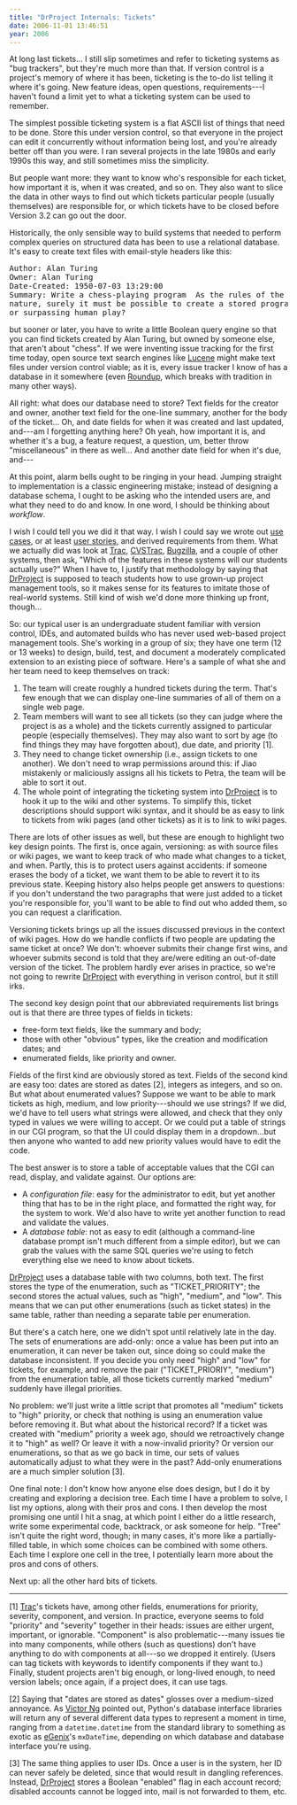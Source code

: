 ```yaml
---
title: "DrProject Internals: Tickets"
date: 2006-11-01 13:46:51
year: 2006
---
```

At long last tickets... I still slip sometimes and refer to ticketing systems as "bug trackers", but they're much more than that. If version control is a project's memory of where it has been, ticketing is the to-do list telling it where it's going.  New feature ideas, open questions, requirements---I haven't found a limit yet to what a ticketing system can be used to remember.

The simplest possible ticketing system is a flat ASCII list of things that need to be done.  Store this under version control, so that everyone in the project can edit it concurrently without information being lost, and you're already better off than you were. I ran several projects in the late 1980s and early 1990s this way, and still sometimes miss the simplicity.

But people want more: they want to know who's responsible for each ticket, how important it is, when it was created, and so on.  They also want to slice the data in other ways to find out which tickets particular people (usually themselves) are responsible for, or which tickets have to be closed before Version 3.2 can go out the door.

Historically, the only sensible way to build systems that needed to perform complex queries on structured data has been to use a relational database.  It's easy to create text files with email-style headers like this:
<pre>Author: Alan Turing
Owner: Alan Turing
Date-Created: 1950-07-03 13:29:00
Summary: Write a chess-playing program  As the rules of the game are algorithmic in
nature, surely it must be possible to create a stored program capable of emulating
or surpassing human play?</pre>
but sooner or later, you have to write a little Boolean query engine so that you can find tickets created by Alan Turing, but owned by someone else, that aren't about "chess".  If we were inventing issue tracking for the first time today, open source text search engines like <a href="http://www.lucene.org">Lucene</a> might make text files under version control viable; as it is, every issue tracker I know of has a database in it somewhere (even <a href="http://roundup.sourceforge.net/">Roundup</a>, which breaks with tradition in many other ways).

All right: what does our database need to store?  Text fields for the creator and owner, another text field for the one-line summary, another for the body of the ticket...  Oh, and date fields for when it was created and last updated, and---am I forgetting anything here?  Oh yeah, how important it is, and whether it's a bug, a feature request, a question, um, better throw "miscellaneous" in there as well...  And another date field for when it's due, and---

At this point, alarm bells ought to be ringing in your head. Jumping straight to implementation is a classic engineering mistake; instead of designing a database schema, I ought to be asking who the intended users are, and what they need to do and know.  In one word, I should be thinking about <em>workflow</em>.

I wish I could tell you we did it that way.  I wish I could say we wrote out <a href="http://en.wikipedia.org/wiki/Use_case">use cases</a>, or at least <a href="http://en.wikipedia.org/wiki/User_story">user stories</a>, and derived requirements from them.  What we actually did was look at <a href="http://trac.edgewall.org">Trac</a>, <a href="http://cvstrac.org/">CVSTrac</a>, <a href="http://www.bugzilla.org">Bugzilla</a>, and a couple of other systems, then ask, "Which of the features in these systems will our students actually use?"  When I have to, I justify that methodology by saying that <a href="http://www.drproject.org">DrProject</a> is supposed to teach students how to use grown-up project management tools, so it makes sense for its features to imitate those of real-world systems.  Still kind of wish we'd done more thinking up front, though...

So: our typical user is an undergraduate student familiar with version control, IDEs, and automated builds who has never used web-based project management tools.  She's working in a group of six; they have one term (12 or 13 weeks) to design, build, test, and document a moderately complicated extension to an existing piece of software.  Here's a sample of what she and her team need to keep themselves on track:
<ol>
	<li>The team will create roughly a hundred tickets during the term. That's few enough that we can display one-line summaries of all of them on a single web page.</li>
	<li>Team members will want to see all tickets (so they can judge where the project is as a whole) and the tickets currently assigned to particular people (especially themselves).  They may also want to sort by age (to find things they may have forgotten about), due date, and priority [1].</li>
	<li>They need to change ticket ownership (i.e., assign tickets to one another).  We don't need to wrap permissions around this: if Jiao mistakenly or maliciously assigns all his tickets to Petra, the team will be able to sort it out.</li>
	<li>The whole point of integrating the ticketing system into <a href="http://www.drproject.org">DrProject</a> is to hook it up to the wiki and other systems.  To simplify this, ticket descriptions should support wiki syntax, and it should be as easy to link to tickets from wiki pages (and other tickets) as it is to link to wiki pages.</li>
</ol>
There are lots of other issues as well, but these are enough to highlight two key design points.  The first is, once again, versioning: as with source files or wiki pages, we want to keep track of who made what changes to a ticket, and when.  Partly, this is to protect users against accidents: if someone erases the body of a ticket, we want them to be able to revert it to its previous state.  Keeping history also helps people get answers to questions: if you don't understand the two paragraphs that were just added to a ticket you're responsible for, you'll want to be able to find out who added them, so you can request a clarification.

Versioning tickets brings up all the issues discussed previous in the context of wiki pages.  How do we handle conflicts if two people are updating the same ticket at once?  We don't: whoever submits their change first wins, and whoever submits second is told that they are/were editing an out-of-date version of the ticket. The problem hardly ever arises in practice, so we're not going to rewrite <a href="http://www.drproject.org">DrProject</a> with everything in verison control, but it still irks.

The second key design point that our abbreviated requirements list brings out is that there are three types of fields in tickets:
<ul>
	<li>free-form text fields, like the summary and body;</li>
	<li>those with other "obvious" types, like the creation and modification dates; and</li>
	<li>enumerated fields, like priority and owner.</li>
</ul>
Fields of the first kind are obviously stored as text.  Fields of the second kind are easy too: dates are stored as dates [2], integers as integers, and so on.  But what about enumerated values?  Suppose we want to be able to mark tickets as high, medium, and low priority---should we use strings?  If we did, we'd have to tell users what strings were allowed, and check that they only typed in values we were willing to accept.  Or we could put a table of strings in our CGI program, so that the UI could display them in a dropdown...but then anyone who wanted to add new priority values would have to edit the code.

The best answer is to store a table of acceptable values that the CGI can read, display, and validate against.  Our options are:
<ul>
	<li>A <em>configuration file</em>: easy for the administrator to edit, but yet another thing that has to be in the right place, and formatted the right way, for the system to work.  We'd also have to write yet another function to read and validate the values.</li>
	<li>A <em>database table</em>: not as easy to edit (although a command-line database prompt isn't much different from a simple editor), but we can grab the values with the same SQL queries we're using to fetch everything else we need to know about tickets.</li>
</ul>
<a href="http://www.drproject.org">DrProject</a> uses a database table with two columns, both text.  The first stores the type of the enumeration, such as "TICKET_PRIORITY"; the second stores the actual values, such as "high", "medium", and "low".  This means that we can put other enumerations (such as ticket states) in the same table, rather than needing a separate table per enumeration.

But there's a catch here, one we didn't spot until relatively late in the day.  The sets of enumerations are add-only: once a value has been put into an enumeration, it can never be taken out, since doing so could make the database inconsistent.  If you decide you only need "high" and "low" for tickets, for example, and remove the pair ("TICKET_PRIORIY", "medium") from the enumeration table, all those tickets currently marked "medium" suddenly have illegal priorities.

No problem: we'll just write a little script that promotes all "medium" tickets to "high" priority, or check that nothing is using an enumeration value before removing it.  But what about the historical record?  If a ticket was created with "medium" priority a week ago, should we retroactively change it to "high" as well?  Or leave it with a now-invalid priority?  Or version our enumerations, so that as we go back in time, our sets of values automatically adjust to what they were in the past?  Add-only enumerations are a much simpler solution [3].

One final note: I don't know how anyone else does design, but I do it by creating and exploring a decision tree.  Each time I have a problem to solve, I list my options, along with their pros and cons. I then develop the most promising one until I hit a snag, at which point I either do a little research, write some experimental code, backtrack, or ask someone for help.  "Tree" isn't quite the right word, though; in many cases, it's more like a partially-filled table, in which some choices can be combined with some others.  Each time I explore one cell in the tree, I potentially learn more about the pros and cons of others.

Next up: all the other hard bits of tickets.

<hr />[1] <a href="http://trac.edgewall.org">Trac</a>'s tickets have, among other fields, enumerations for priority, severity, component, and version.  In practice, everyone seems to fold "priority" and "severity" together in their heads: issues are either urgent, important, or ignorable.  "Component" is also problematic---many issues tie into many components, while others (such as questions) don't have anything to do with components at all---so we dropped it entirely.  (Users can tag tickets with keywords to identify components if they want to.)  Finally, student projects aren't big enough, or long-lived enough, to need version labels; once again, if a project does, it can use tags.

[2] Saying that "dates are stored as dates" glosses over a medium-sized annoyance.  As <a href="http://www.crankycoder.com">Victor Ng</a> pointed out, Python's database interface libraries will return any of several different data types to represent a moment in time, ranging from a <code>datetime.datetime</code> from the standard library to something as exotic as <a href="http://www.egenix.com">eGenix</a>'s <code>mxDateTime</code>, depending on which database and database interface you're using.

[3] The same thing applies to user IDs.  Once a user is in the system, her ID can never safely be deleted, since that would result in dangling references. Instead, <a href="http://www.drproject.org">DrProject</a> stores a Boolean "enabled" flag in each account record; disabled accounts cannot be logged into, mail is not forwarded to them, etc.
